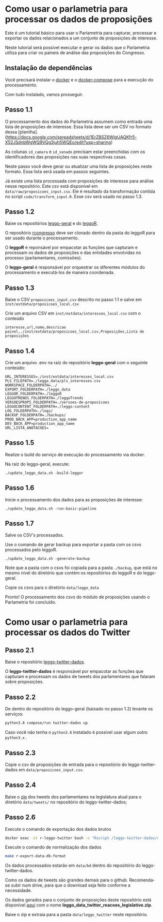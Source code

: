# Como usar o parlametria para processar os dados de proposições

Este é um tutorial básico para usar o Parlametria para capturar, processar e exportar os dados relacionados a um conjunto de proposições de interesse. 

Neste tutorial será possível executar e gerar os dados que o Parlametria utiliza para criar os paineis de análise das proposições do Congresso.

## Instalação de dependências
Você precisará instalar o [docker](https://docs.docker.com/install/linux/docker-ce/ubuntu/#install-docker-ce) e o [docker-compose](https://docs.docker.com/compose/install/) para a execução do processamento.

Com tudo instalado, vamos prosseguir.

## Passo 1.1

O processamento dos dados do Parlametria assumem como entrada uma lista de proposições de interesse. Essa lista deve ser um CSV no formato dessa [planilha].(https://docs.google.com/spreadsheets/d/1ErZBSZ6WlgUAQKfr5-X52JSdnbWgWQ9VQg3juh5WQEo/edit?usp=sharing)

As colunas `id_camara` e `id_senado` precisam estar preenchidas com os identificadores das proposições nas suas respectivas casas.

Neste passo você deve gerar ou atualizar uma lista de proposições neste formato. Essa lista será usada em passos seguintes.

Já existe uma lista processada com proposições de interesse para análise nesse repositório. Este csv está disponível em `data/raw/proposicoes_input.csv`. Ele é resultado da transformação contida no script `code/transform_input.R`. Esse csv será usado no passo 1.3.

## Passo 1.2

Baixe os repositórios [leggo-geral](https://github.com/parlametria/leggo-geral) e do [leggoR](https://github.com/parlametria/leggor). 

O repositório [rcongresso](https://github.com/analytics-ufcg/rcongresso) deve ser clonado dentro da pasta do leggoR para ser usado durante o processamento.

O **leggoR** é reponsável por empacotar as funções que capturam e processam os dados de proposições e das entidades envolvidas no processo (parlamentares, comissões).

O **leggo-geral** é responsável por orquestrar os diferentes módulos do processamento e executá-los de maneira coordenada.

## Passo 1.3

Baixe o CSV `proposicoes_input.csv` descrito no passo 1.1 e salve em `inst/extdata/proposicoes_local.csv`

Crie um arquivo CSV em `inst/extdata/interesses_local.csv` com o conteúdo

```csv
interesse,url,nome,descricao
painel,./inst/extdata/proposicoes_local.csv,Proposições,Lista de proposições
```

## Passo 1.4

Crie um arquivo .env na raiz do repositório **leggo-geral** com o seguinte conteúdo:

```
URL_INTERESSES=./inst/extdata/interesses_local.csv
PLS_FILEPATH=./leggo_data/pls_interesses.csv
WORKSPACE_FOLDERPATH=../
EXPORT_FOLDERPATH=./leggo_data
LEGGOR_FOLDERPATH=./leggoR
LEGGOTRENDS_FOLDERPATH=./leggoTrends
VERSOESPROPS_FOLDERPATH=./versoes-de-proposicoes
LEGGOCONTENT_FOLDERPATH=./leggo-content
LOG_FOLDERPATH=./logs/
BACKUP_FOLDERPATH=./backups/
PROD_BACK_APP=production_app_name
DEV_BACK_APP=production_app_name
URL_LISTA_ANOTACOES=
```

## Passo 1.5

Realize o build do serviço de execução do processamento via docker.

Na raiz do leggo-geral, execute:
```
./update_leggo_data.sh -build-leggor
```

## Passo 1.6

Inicie o processamento dos dados para as proposições de interesse:

```
./update_leggo_data.sh -run-basic-pipeline
```

## Passo 1.7

Salve os CSV's processados.

Use o comando de gerar backup para exportar a pasta com os csvs processados pelo leggoR.

```
./update_leggo_data.sh -generate-backup
```

Note que a pasta com o csvs foi copiada para a pasta `./backup`, que está no mesmo nível do diretório que contém os repositórios do leggoR e do leggo-geral.

Copie os csvs para o diretório `data/leggo_data`

Pronto! O processamento dos csvs do módulo de proposições usando o Parlametria foi concluído.


# Como usar o parlametria para processar os dados do Twitter

## Passo 2.1

Baixe o repositório [leggo-twitter-dados](https://github.com/parlametria/leggo-twitter-dados).

O **leggo-twitter-dados** é responsável por empacotar as funções que capturam e processam os dados de tweets dos parlamentares que falaram sobre proposições.

## Passo 2.2

De dentro do repositório do leggo-geral (baixado no passo 1.2) levante os serviços:

```sh
python3.8 compose/run twitter-dados up
```

Caso você não tenha o `python3.8` instalado é possível usar algum outro `python3.x` .

## Passo 2.3

Copie o csv de proposições de entrada para o repositório do leggo-twitter-dados em `data/proposicoes_input.csv`.

## Passo 2.4

Baixe o [zip](https://drive.google.com/file/d/1q0lW1vFrfEppgMG-wGmaxRhnB1JRLyVR/view) dos tweets dos parlamentares na legislatura atual para o diretório `data/tweets/` no repositório do leggo-twitter-dados;

## Passo 2.6

Execute o comando de exportação dos dados brutos
```sh
docker exec -it r-leggo-twitter bash -c "Rscript /leggo-twitter-dados/code/export_data.R -p data/proposicoes_input.csv"
```

Execute o comando de normalização dos dados
```sh
make r-export-data-db-format
```

Os dados processados estarão em `data/bd` dentro do repositório do leggo-twitter-dados.

Como os dados de tweets são grandes demais para o github. Recomenda-se subir num drive, para que o download seja feito conforme a necessidade.

Os dados gerados para o conjunto de proposições deste repositório está disponível [aqui](https://drive.google.com/drive/folders/197N0XPbo6JwMxeUBy527botZIB1MJ6AU?usp=sharing) com o nome **leggo_data_twitter_reacoes_legislativo.zip**.

Baixe o zip e extraia para a pasta `data/leggo_twitter` neste repositório.